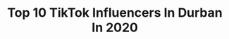 ---
title: Top 10 TikTok Influencers In Durban In 2020
description: >-
  Find top TikTok influencers in Durban in 2020. Most popular hashtags: #winter #future #durban #greenscreen.
platform: TikTok
profiles:
  - username: "yuvansingh06"
    fullname: >-
      Yuvansingh
    location: "South Africa"
    followers: 2640
    engagement: 1561
    commentsToLikes: 0.052514
    id: ck9slj3die76b0j7804fcuj6r
    verified: false
    hashtags: "#duet"
  - username: "aj_nerd23"
    fullname: >-
      AJ_nerd
    location: "South Africa"
    followers: 4962
    engagement: 1179
    commentsToLikes: 0.053327
    id: ck9sk4tdk714a0j78onmsfw0g
    verified: false
    hashtags: "#xyzcba, #teamdurbz, #blowup, #tiktoktrending"
  - username: "andrerouxsaofficial"
    fullname: >-
      Andrè Roux
    location: "South Africa"
    followers: 22262
    engagement: 609
    commentsToLikes: 0.035219
    id: ck9fmtc3bv5en0j788cz1jv67
    verified: false
    hashtags: "#boredinthehouse"
  - username: "itsscandss"
    fullname: >-
      Candice ;)
    location: "South Africa"
    followers: 168590
    engagement: 2619
    commentsToLikes: 0.054216
    id: ck978grmd7wvg0j78yyqurpn3
    verified: true
    hashtags: "#bruv, #explain, #beat, #answer"
  - username: "marcslater_"
    fullname: >-
      Slater
    location: "South Africa"
    followers: 11261
    engagement: 1734
    commentsToLikes: 0.077776
    id: ck9f3mtxpig1n0j78tdxkuy58
    verified: false
    hashtags: "#part4, #stepchickens, #colouredboys, #woah"
  - username: "officialreya"
    fullname: >-
      ❤️SHREYA❤️
    location: "South Africa"
    followers: 3660
    engagement: 2872
    commentsToLikes: 0.055408
    id: ckad9hcwudoi50i788qz2tcbe
    verified: false
    hashtags: "#durban, #drake, #imfamousquad, #future"
  - username: "talia.tucker"
    fullname: >-
      Talia Tucker
    location: "South Africa"
    followers: 103078
    engagement: 856
    commentsToLikes: 0.041884
    id: cka0rw3kwiu840i78c0227tgb
    verified: false
    hashtags: "#itsfriday, #blueskies, #drawme, #adderall"
  - username: "jennamartin20"
    fullname: >-
      Jenna Martin
    location: "South Africa"
    followers: 22147
    engagement: 807
    commentsToLikes: 0.030174
    id: ckaknkelu7l9u0i78m48oiait
    verified: false
    hashtags: "#covid19, #saschools, #monkeys, #speedchallenge"
  - username: "itsscandss"
    fullname: >-
      Candice ;)
    location: "South Africa"
    followers: 168590
    engagement: 2619
    commentsToLikes: 0.054216
    id: ck978grmd7wvg0j78yyqurpn3
    verified: true
    hashtags: "#bruv, #explain, #beat, #answer"
  - username: "lu_i_am"
    fullname: >-
       Lu✌
    location: "South Africa"
    followers: 6808
    engagement: 3021
    commentsToLikes: 0.158021
    id: ck9ns8lr1cf3x0j781tr9javs
    verified: false
    hashtags: "#draftpost, #sydehustle, #h8rs, #gamechanger"
---